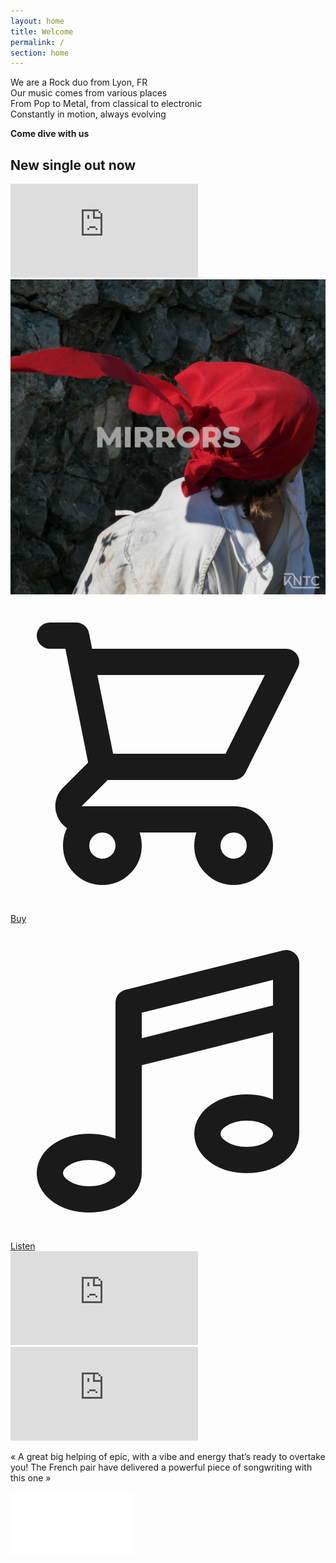 ```yaml
---
layout: home
title: Welcome
permalink: /
section: home
---
```


<div class="bg-cover bg-center" style="background-image: url(assets/images/bg-dark-hand.jpg)">
  <div class="px-2 py-40 container max-w-md mx-auto anim--cascad text-center text-white" data-animate="">
    <p>
      We are a Rock duo from Lyon, FR
      <br>
      Our music comes from various places
      <br>
      From Pop to Metal, from classical to electronic
      <br>
      Constantly in motion, always evolving
    </p>
    <p class="text-xl uppercase ">
      <strong>Come dive with us</strong>
    </p>
  </div>
</div>

<div class="anim--cascad text-white" data-animate="">
  <div class="h-full bg-fixed bg-cover bg-center py-16 lg:py-32" style="background-image: url(assets/images/bg-mirrors.jpg)">
    <h2 class="text-center mb-8 anim-fade-up">New single out now</h2>
    <div class="flex-none lg:flex gap-8 max-w-5xl m-auto mb-8 px-5">
      <div class="bg-cover bg-center w-full mb-5 lg:mb-0 h-96 lg:h-auto" style="background-image: url(assets/images/mirrors-thumbnail.jpg)">
        <iframe class="w-full h-full" src="https://www.youtube.com/embed/Nt8gBSOQ9Xc" title="YouTube video player" frameborder="0" allow="accelerometer; autoplay; clipboard-write; encrypted-media; gyroscope; picture-in-picture" allowfullscreen></iframe>
      </div>
      <a href="https://hypeddit.com/oo88fa" class="block anim-fade-up w-1/2 m-auto">
        <img src="assets/images/mirrors.jpg" alt="Wrong Side of the Screen - OUT NOW" class="rounded shadow-xl w-full" loading="lazy">
      </a>
    </div>
    <div class="text-center anim-fade-up">
      <a href="https://kntcband.bandcamp.com/track/mirrors" target="_blank" rel="noopener nofollow" class="ml-1 inline-flex items-center px-6 py-4 text-lg font-bold uppercase rounded-lg shadow-sm text-white bg-red transition-colors duration-500 ease-smooth hover:bg-red-light hover:text-white focus:outline-none focus:ring-2 focus:ring-offset-2 focus:ring-red">
        <svg xmlns="http://www.w3.org/2000/svg" class="h-6 w-6" fill="none" viewBox="0 0 24 24" stroke="currentColor" stroke-width="2">
          <path stroke-linecap="round" stroke-linejoin="round" d="M3 3h2l.4 2M7 13h10l4-8H5.4M7 13L5.4 5M7 13l-2.293 2.293c-.63.63-.184 1.707.707 1.707H17m0 0a2 2 0 100 4 2 2 0 000-4zm-8 2a2 2 0 11-4 0 2 2 0 014 0z" />
        </svg>
        <span class="ml-1">Buy</span>
      </a>
      <a href="https://hypeddit.com/oo88fa" target="_blank" rel="noopener nofollow" class="ml-2 inline-flex items-center px-6 py-4 text-lg font-bold uppercase rounded-lg shadow-sm text-white bg-red transition-colors duration-500 ease-smooth hover:bg-red-light hover:text-white focus:outline-none focus:ring-2 focus:ring-offset-2 focus:ring-red">
        <svg xmlns="http://www.w3.org/2000/svg" class="inline h-6 w-6" fill="none" viewBox="0 0 24 24" stroke="currentColor">
          <path stroke-linecap="round" stroke-linejoin="round" stroke-width="2" d="M9 19V6l12-3v13M9 19c0 1.105-1.343 2-3 2s-3-.895-3-2 1.343-2 3-2 3 .895 3 2zm12-3c0 1.105-1.343 2-3 2s-3-.895-3-2 1.343-2 3-2 3 .895 3 2zM9 10l12-3" />
        </svg>
        <span class="ml-1">Listen</span>
      </a>
    </div>
  </div>
</div>

<div class="text-white anim--cascad" data-animate="">
  <div class="py-16 bg-fixed bg-cover bg-center lg:py-32" style="background-image: url(assets/images/bg-red.jpg)">
    <div class="w-11/12 max-w-3xl mx-auto">
      <div class="bg-cover bg-center" style="background-image: url(assets/images/wsots-ls-thumbnail.jpg)">
        <iframe class="w-full h-96  mb-5" src="https://www.youtube.com/embed/ERrdcX0M6Wg" title="YouTube video player" frameborder="0" allow="accelerometer; autoplay; clipboard-write; encrypted-media; gyroscope; picture-in-picture" allowfullscreen></iframe>
      </div>
    </div>
  </div>
</div>

<div class="mb-12 text-white anim--cascad" data-animate="">
  <div class="py-16 bg-fixed bg-cover bg-center lg:py-32" style="background-image: url(assets/images/bg-duality.jpg)">
    <div class="w-11/12 max-w-3xl mx-auto">
      <div class="bg-cover bg-center" style="background-image: url(assets/images/duality-thumbnail.jpg)">
        <iframe class="w-full h-96  mb-5" src="https://www.youtube.com/embed/AsJdtw-vOv4" title="YouTube video player" frameborder="0" allow="accelerometer; autoplay; clipboard-write; encrypted-media; gyroscope; picture-in-picture" allowfullscreen></iframe>
      </div>
      <div class="anim-fade-up pt-8 max-w-xl mx-auto">
        <p class="text-lg italic text-justify mb-2">
          « A great big helping of epic, with a vibe and energy that’s ready to overtake you! The French pair have delivered a powerful piece of songwriting with this one »
        </p>
        <a class="absolute right-0" href="https://v13.net/2021/06/kntc-reach-a-new-level-of-catharsis-with-their-duality-music-video-premiere/" target="_blank" rel="noopener nofollow"><img src="assets/images/v13.png" alt="V13 logo" class="w-12 mr-1"></a>
      </div>
    </div>
  </div>
</div>
